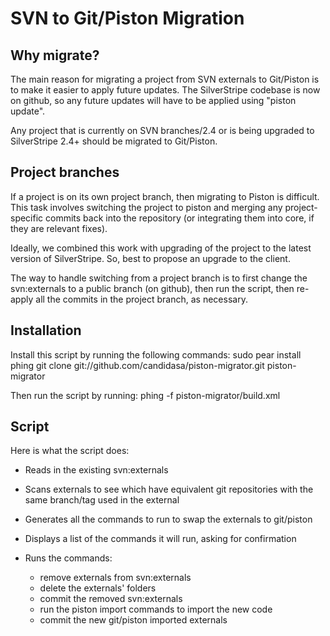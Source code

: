 # SVN to Git/Piston Migration

## Why migrate?
The main reason for migrating a project from SVN externals to Git/Piston is to make it easier to apply future updates. The SilverStripe codebase is now on github, so any future updates will have to be applied using "piston update".

Any project that is currently on SVN branches/2.4 or is being upgraded to SilverStripe 2.4+ should be migrated to Git/Piston.

## Project branches
If a project is on its own project branch, then migrating to Piston is difficult. This task involves switching the project to piston and merging any project-specific commits back into the repository (or integrating them into core, if they are relevant fixes).

Ideally, we combined this work with upgrading of the project to the latest version of SilverStripe. So, best to propose an upgrade to the client.

The way to handle switching from a project branch is to first change the svn:externals to a public branch (on github), then run the script, then re-apply all the commits in the project branch, as necessary.

## Installation
Install this script by running the following commands:
  sudo pear install phing
  git clone git://github.com/candidasa/piston-migrator.git piston-migrator

Then run the script by running:
  phing -f piston-migrator/build.xml

## Script
Here is what the script does:

- Reads in the existing svn:externals
- Scans externals to see which have equivalent git repositories with the same branch/tag used in the external
- Generates all the commands to run to swap the externals to git/piston
- Displays a list of the commands it will run, asking for confirmation
- Runs the commands:

	* remove externals from svn:externals
	* delete the externals' folders
	* commit the removed svn:externals
	* run the piston import commands to import the new code
	* commit the new git/piston imported externals